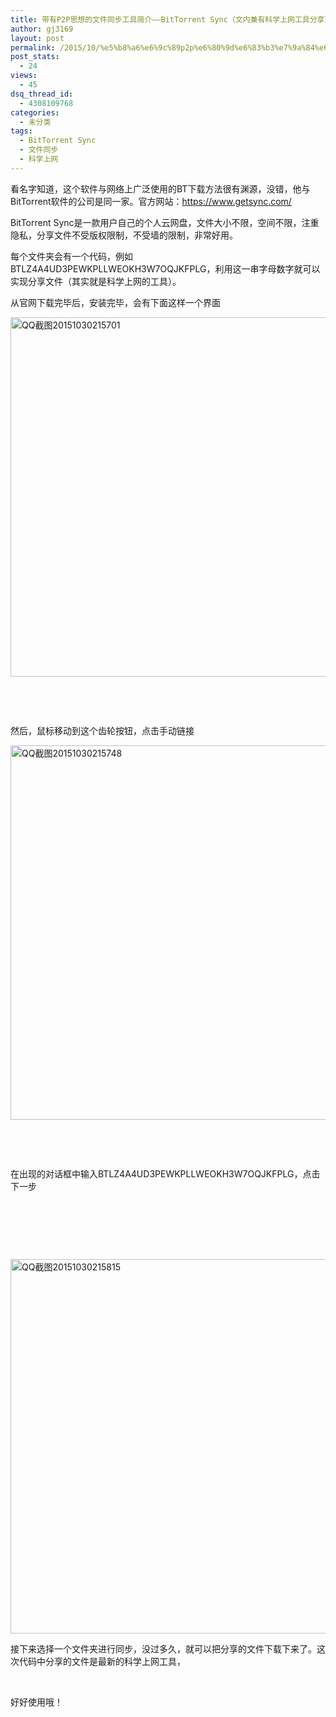 ```yaml
---
title: 带有P2P思想的文件同步工具简介——BitTorrent Sync（文内兼有科学上网工具分享）
author: gj3169
layout: post
permalink: /2015/10/%e5%b8%a6%e6%9c%89p2p%e6%80%9d%e6%83%b3%e7%9a%84%e6%96%87%e4%bb%b6%e5%90%8c%e6%ad%a5%e5%b7%a5%e5%85%b7%e7%ae%80%e4%bb%8b-bittorrent-sync%ef%bc%88%e6%96%87%e5%86%85%e5%85%bc%e6%9c%89/
post_stats:
  - 24
views:
  - 45
dsq_thread_id:
  - 4308109768
categories:
  - 未分类
tags:
  - BitTorrent Sync
  - 文件同步
  - 科学上网
---
```

看名字知道，这个软件与网络上广泛使用的BT下载方法很有渊源，没错，他与BitTorrent软件的公司是同一家。官方网站：<https://www.getsync.com/>

BitTorrent Sync是一款用户自己的个人云网盘，文件大小不限，空间不限，注重隐私，分享文件不受版权限制，不受墙的限制，非常好用。

每个文件夹会有一个代码，例如BTLZ4A4UD3PEWKPLLWEOKH3W7OQJKFPLG，利用这一串字母数字就可以实现分享文件（其实就是科学上网的工具）。

从官网下载完毕后，安装完毕，会有下面这样一个界面

[<img class="alignnone size-full wp-image-197" src="http://simongong.net/wp-content/uploads/2015/10/QQ截图20151030215701.png" alt="QQ截图20151030215701" width="786" height="575" />][1]

&nbsp;

&nbsp;

然后，鼠标移动到这个齿轮按钮，点击手动链接

[<img class="alignnone size-full wp-image-198" src="http://simongong.net/wp-content/uploads/2015/10/QQ截图20151030215748.png" alt="QQ截图20151030215748" width="786" height="599" />][2]

&nbsp;

&nbsp;

在出现的对话框中输入BTLZ4A4UD3PEWKPLLWEOKH3W7OQJKFPLG，点击下一步

&nbsp;

&nbsp;

&nbsp;

[<img class="alignnone size-full wp-image-199" src="http://simongong.net/wp-content/uploads/2015/10/QQ截图20151030215815.png" alt="QQ截图20151030215815" width="786" height="599" />][2]

接下来选择一个文件夹进行同步，没过多久，就可以把分享的文件下载下来了。这次代码中分享的文件是最新的科学上网工具，

&nbsp;

好好使用哦！

 [1]: http://simongong.net/wp-content/uploads/2015/10/QQ截图20151030215701.png
 [2]: http://simongong.net/wp-content/uploads/2015/10/QQ截图20151030215748.png